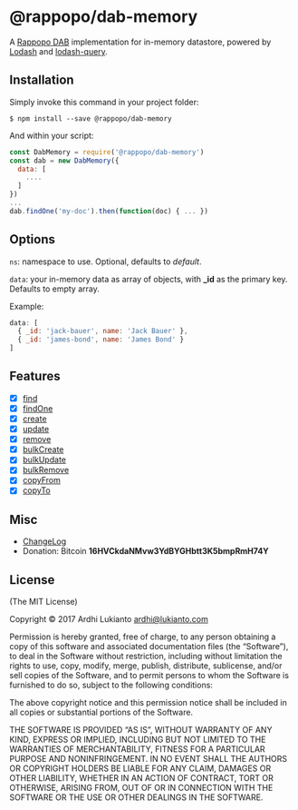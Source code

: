 # @rappopo/dab-memory

A [Rappopo DAB](https://github.com/rappopo/dab) implementation for in-memory datastore, powered by [Lodash](https://lodash.com/) and [lodash-query](https://github.com/kenansulayman/lodash-query).

## Installation

Simply invoke this command in your project folder:

```
$ npm install --save @rappopo/dab-memory
```

And within your script:

```javascript
const DabMemory = require('@rappopo/dab-memory')
const dab = new DabMemory({
  data: [
    ....
  ]
})
...
dab.findOne('my-doc').then(function(doc) { ... })
```

## Options

`ns`: namespace to use. Optional, defaults to *default*.

`data`: your in-memory data as array of objects, with **_id** as the primary key. Defaults to empty array. 

Example:

```javascript
data: [
  { _id: 'jack-bauer', name: 'Jack Bauer' },
  { _id: 'james-bond', name: 'James Bond' }
]
```

## Features

* [x] [find](https://docs.rappopo.com/dab/method/find/)
* [x] [findOne](https://docs.rappopo.com/dab/method/find-one/)
* [x] [create](https://docs.rappopo.com/dab/method/create/)
* [x] [update](https://docs.rappopo.com/dab/method/update/)
* [x] [remove](https://docs.rappopo.com/dab/method/remove/)
* [x] [bulkCreate](https://docs.rappopo.com/dab/method/bulk-create/)
* [x] [bulkUpdate](https://docs.rappopo.com/dab/method/bulk-update/)
* [x] [bulkRemove](https://docs.rappopo.com/dab/method/bulk-remove/)
* [x] [copyFrom](https://docs.rappopo.com/dab/method/copy-from/)
* [x] [copyTo](https://docs.rappopo.com/dab/method/copy-to/)

## Misc

* [ChangeLog](CHANGELOG.md)
* Donation: Bitcoin **16HVCkdaNMvw3YdBYGHbtt3K5bmpRmH74Y**

## License

(The MIT License)

Copyright © 2017 Ardhi Lukianto <ardhi@lukianto.com>

Permission is hereby granted, free of charge, to any person obtaining a copy of this software and associated documentation files (the “Software”), to deal in the Software without restriction, including without limitation the rights to use, copy, modify, merge, publish, distribute, sublicense, and/or sell copies of the Software, and to permit persons to whom the Software is furnished to do so, subject to the following conditions:

The above copyright notice and this permission notice shall be included in all copies or substantial portions of the Software.

THE SOFTWARE IS PROVIDED “AS IS”, WITHOUT WARRANTY OF ANY KIND, EXPRESS OR IMPLIED, INCLUDING BUT NOT LIMITED TO THE WARRANTIES OF MERCHANTABILITY, FITNESS FOR A PARTICULAR PURPOSE AND NONINFRINGEMENT. IN NO EVENT SHALL THE AUTHORS OR COPYRIGHT HOLDERS BE LIABLE FOR ANY CLAIM, DAMAGES OR OTHER LIABILITY, WHETHER IN AN ACTION OF CONTRACT, TORT OR OTHERWISE, ARISING FROM, OUT OF OR IN CONNECTION WITH THE SOFTWARE OR THE USE OR OTHER DEALINGS IN THE SOFTWARE.